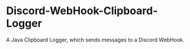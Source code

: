 # Discord-WebHook-Clipboard-Logger
A Java Clipboard Logger, which sends messages to a Discord WebHook.

